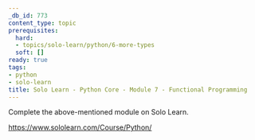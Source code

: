 ```yaml
---
_db_id: 773
content_type: topic
prerequisites:
  hard:
  - topics/solo-learn/python/6-more-types
  soft: []
ready: true
tags:
- python
- solo-learn
title: Solo Learn - Python Core - Module 7 - Functional Programming
---
```


Complete the above-mentioned module on Solo Learn.

https://www.sololearn.com/Course/Python/